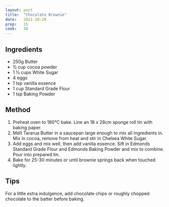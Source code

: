 ```yaml
---
layout: post
title:  "Chocolate Brownie"
date:   2021-10-20
prep:   15
cook:   30
---
```


## Ingredients

- 250g Butter
- ½ cup cocoa powder
- 1 ½ cups White Sugar
- 4 eggs
- 1 tsp vanilla essence
- 1 cup Standard Grade Flour
- 1 tsp Baking Powder

## Method

1. Preheat oven to 180°C bake. Line an 18 x 28cm sponge roll tin with baking paper.
2. Melt Tararua Butter in a saucepan large enough to mix all ingredients in. Mix in cocoa, remove from heat and stir in Chelsea White Sugar.
3. Add eggs and mix well, then add vanilla essence. Sift in Edmonds Standard Grade Flour and Edmonds Baking Powder and mix to combine. Pour into prepared tin.
4. Bake for 25-30 minutes or until brownie springs back when touched lightly.

## Tips
For a little extra indulgence, add chocolate chips or roughly chopped chocolate to the batter before baking.
